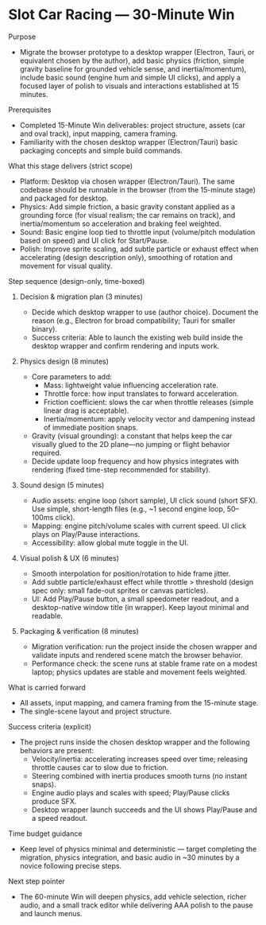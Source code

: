# Slot Car Racing — 30-Minute Win

Purpose
- Migrate the browser prototype to a desktop wrapper (Electron, Tauri, or equivalent chosen by the author), add basic physics (friction, simple gravity baseline for grounded vehicle sense, and inertia/momentum), include basic sound (engine hum and simple UI clicks), and apply a focused layer of polish to visuals and interactions established at 15 minutes.

Prerequisites
- Completed 15-Minute Win deliverables: project structure, assets (car and oval track), input mapping, camera framing.
- Familiarity with the chosen desktop wrapper (Electron/Tauri) basic packaging concepts and simple build commands.

What this stage delivers (strict scope)
- Platform: Desktop via chosen wrapper (Electron/Tauri). The same codebase should be runnable in the browser (from the 15-minute stage) and packaged for desktop.
- Physics: Add simple friction, a basic gravity constant applied as a grounding force (for visual realism; the car remains on track), and inertia/momentum so acceleration and braking feel weighted.
- Sound: Basic engine loop tied to throttle input (volume/pitch modulation based on speed) and UI click for Start/Pause.
- Polish: Improve sprite scaling, add subtle particle or exhaust effect when accelerating (design description only), smoothing of rotation and movement for visual quality.

Step sequence (design-only, time-boxed)
1. Decision & migration plan (3 minutes)
	- Decide which desktop wrapper to use (author choice). Document the reason (e.g., Electron for broad compatibility; Tauri for smaller binary).
	- Success criteria: Able to launch the existing web build inside the desktop wrapper and confirm rendering and inputs work.

2. Physics design (8 minutes)
	- Core parameters to add:
	  - Mass: lightweight value influencing acceleration rate.
	  - Throttle force: how input translates to forward acceleration.
	  - Friction coefficient: slows the car when throttle releases (simple linear drag is acceptable).
	  - Inertia/momentum: apply velocity vector and dampening instead of immediate position snaps.
	- Gravity (visual grounding): a constant that helps keep the car visually glued to the 2D plane—no jumping or flight behavior required.
	- Decide update loop frequency and how physics integrates with rendering (fixed time-step recommended for stability).

3. Sound design (5 minutes)
	- Audio assets: engine loop (short sample), UI click sound (short SFX). Use simple, short-length files (e.g., ~1 second engine loop, 50–100ms click).
	- Mapping: engine pitch/volume scales with current speed. UI click plays on Play/Pause interactions.
	- Accessibility: allow global mute toggle in the UI.

4. Visual polish & UX (6 minutes)
	- Smooth interpolation for position/rotation to hide frame jitter.
	- Add subtle particle/exhaust effect while throttle > threshold (design spec only: small fade-out sprites or canvas particles).
	- UI: Add Play/Pause button, a small speedometer readout, and a desktop-native window title (in wrapper). Keep layout minimal and readable.

5. Packaging & verification (8 minutes)
	- Migration verification: run the project inside the chosen wrapper and validate inputs and rendered scene match the browser behavior.
	- Performance check: the scene runs at stable frame rate on a modest laptop; physics updates are stable and movement feels weighted.

What is carried forward
- All assets, input mapping, and camera framing from the 15-minute stage.
- The single-scene layout and project structure.

Success criteria (explicit)
- The project runs inside the chosen desktop wrapper and the following behaviors are present:
  - Velocity/inertia: accelerating increases speed over time; releasing throttle causes car to slow due to friction.
  - Steering combined with inertia produces smooth turns (no instant snaps).
  - Engine audio plays and scales with speed; Play/Pause clicks produce SFX.
  - Desktop wrapper launch succeeds and the UI shows Play/Pause and a speed readout.

Time budget guidance
- Keep level of physics minimal and deterministic — target completing the migration, physics integration, and basic audio in ~30 minutes by a novice following precise steps.

Next step pointer
- The 60-minute Win will deepen physics, add vehicle selection, richer audio, and a small track editor while delivering AAA polish to the pause and launch menus.
